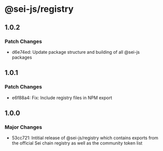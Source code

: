 # @sei-js/registry

## 1.0.2

### Patch Changes

- d6e74ed: Update package structure and building of all @sei-js packages

## 1.0.1

### Patch Changes

- e6f88a4: Fix: Include registry files in NPM export

## 1.0.0

### Major Changes

- 53cc721: Intitial release of @sei-js/registry which contains exports from the official Sei chain registry as well as the community token list
